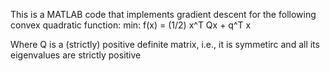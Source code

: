 This is a MATLAB code that implements gradient descent for the following convex quadratic function:
min: f(x) = (1/2) x^T Qx + q^T x

 Where Q is a (strictly) positive definite matrix, i.e., it is symmetirc and all its eigenvalues are strictly positive
